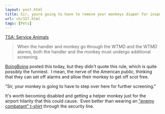 ```yaml
---
layout: post.html
title: Sir, youre going to have to remove your monkeys diaper for inspection
url: ch/327.html
tags: [Pets]
---
```

[TSA: Service Animals](http://www.tsa.gov/travelers/airtravel/assistant/editorial_1056.shtm)

> When the handler and monkey go through the WTMD and the WTMD alarms, both the handler and the monkey must undergo additional screening.

[BoingBoing](http://www.boingboing.net) posted this today, but they didn't quote this rule, which is quite possibly the funniest.  I mean, the nerve of the American public, thinking that they can set off alarms and allow their monkey to get off scot free.

"Sir, your monkey is going to have to step over here for further screening."

It's worth becoming disabled and getting a helper monkey just for the airport hilarity that this could cause.  Even better than wearing an ["enemy combatant" t-shirt](http://www.zazzle.com/product/235675514210266845) through the security line.
